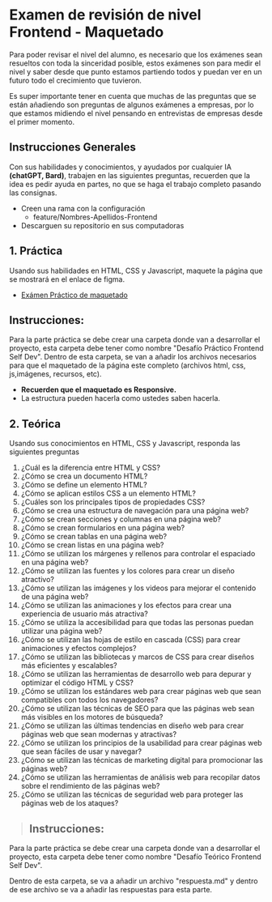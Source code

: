 # Examen de revisión de nivel Frontend - Maquetado
Para poder revisar el nivel del alumno, es necesario que los exámenes sean resueltos con toda la sinceridad posible, estos exámenes son para medir el nivel y saber desde que punto estamos partiendo todos y puedan ver en un futuro todo el crecimiento que tuvieron.

Es super importante tener en cuenta que muchas de las preguntas que se están añadiendo son preguntas de algunos exámenes a empresas, por lo que estamos midiendo el nivel pensando en entrevistas de empresas desde el primer momento.

## Instrucciones Generales
Con sus habilidades y conocimientos, y ayudados por cualquier IA **(chatGPT, Bard)**, trabajen en las siguientes preguntas, recuerden que la idea es pedir ayuda en partes, no que se haga el trabajo completo pasando las consignas.

- Creen una rama con la configuración
  - feature/Nombres-Apellidos-Frontend
- Descarguen su repositorio en sus computadoras

## 1. Práctica
Usando sus habilidades en HTML, CSS y Javascript, maquete la página que se mostrará en el enlace de figma.
- [Exámen Práctico de maquetado]

## Instrucciones:
Para la parte práctica se debe crear una carpeta donde van a desarrollar el proyecto, esta carpeta debe tener como nombre "Desafío Práctico Frontend Self Dev".
Dentro de esta carpeta, se van a añadir los archivos necesarios para que el maquetado de la página este completo (archivos html, css, js,imágenes, recursos, etc).

- **Recuerden que el maquetado es Responsive.**
- La estructura pueden hacerla como ustedes saben hacerla.
  
## 2. Teórica
Usando sus conocimientos en HTML, CSS y Javascript, responda las siguientes preguntas

  1. ¿Cuál es la diferencia entre HTML y CSS?
  2. ¿Cómo se crea un documento HTML?
  3. ¿Cómo se define un elemento HTML?
  4. ¿Cómo se aplican estilos CSS a un elemento HTML?
  5. ¿Cuáles son los principales tipos de propiedades CSS?
  6. ¿Cómo se crea una estructura de navegación para una página web?
  7. ¿Cómo se crean secciones y columnas en una página web?
  8. ¿Cómo se crean formularios en una página web?
  9. ¿Cómo se crean tablas en una página web?
  10. ¿Cómo se crean listas en una página web?
  11. ¿Cómo se utilizan los márgenes y rellenos para controlar el espaciado en una página web?
  12. ¿Cómo se utilizan las fuentes y los colores para crear un diseño atractivo?
  13. ¿Cómo se utilizan las imágenes y los videos para mejorar el contenido de una página web?
  14. ¿Cómo se utilizan las animaciones y los efectos para crear una experiencia de usuario más atractiva?
  15. ¿Cómo se utiliza la accesibilidad para que todas las personas puedan utilizar una página web?
  16. ¿Cómo se utilizan las hojas de estilo en cascada (CSS) para crear animaciones y efectos complejos?
  17. ¿Cómo se utilizan las bibliotecas y marcos de CSS para crear diseños más eficientes y escalables?
  18. ¿Cómo se utilizan las herramientas de desarrollo web para depurar y optimizar el código HTML y CSS?
  19. ¿Cómo se utilizan los estándares web para crear páginas web que sean compatibles con todos los navegadores?
  20. ¿Cómo se utilizan las técnicas de SEO para que las páginas web sean más visibles en los motores de búsqueda?
  21. ¿Cómo se utilizan las últimas tendencias en diseño web para crear páginas web que sean modernas y atractivas?
  22. ¿Cómo se utilizan los principios de la usabilidad para crear páginas web que sean fáciles de usar y navegar?
  23. ¿Cómo se utilizan las técnicas de marketing digital para promocionar las páginas web?
  24. ¿Cómo se utilizan las herramientas de análisis web para recopilar datos sobre el rendimiento de las páginas web?
  25. ¿Cómo se utilizan las técnicas de seguridad web para proteger las páginas web de los ataques?

>  ## Instrucciones:
Para la parte práctica se debe crear una carpeta donde van a desarrollar el proyecto, esta carpeta debe tener como nombre "Desafío Teórico Frontend Self Dev".

Dentro de esta carpeta, se va a añadir un archivo "respuesta.md" y dentro de ese archivo se va a añadir las respuestas para esta parte.


[Exámen Práctico de maquetado]: (/https://www.figma.com/file/O3wbzQWIMFd8KNLPL2axmg/Examen-de-maquetado-con-Responsive-Design?type=design&node-id=0-1&mode=design&t=AJdzJ1Jfr6n6nCLC-0/)